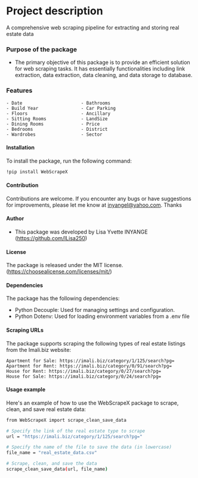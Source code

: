 # Project description
A comprehensive web scraping pipeline for extracting and storing real estate data

### Purpose of the package
+ The primary objective of this package is to provide an efficient solution for web scraping tasks. It has essentially functionalities including link extraction, data extraction, data cleaning, and data storage to database.

### Features
    - Date                      - Bathrooms  
    - Build Year                - Car Parking
    - Floors                    - Ancillary
    - Sitting Rooms             - LandSize
    - Dining Rooms              - Price
    - Bedrooms                  - District
    - Wardrobes                 - Sector


#### Installation
To install the package, run the following command:
``` bash
!pip install WebScrapeX
```

#### Contribution
Contributions are welcome. If you encounter any bugs or have suggestions for improvements, please let me know at inyangel@yahoo.com. Thanks

#### Author
 + This package was developed by Lisa Yvette INYANGE (https://github.com/ILisa250) 

#### License
The package is released under the MIT license. (https://choosealicense.com/licenses/mit/)

#### Dependencies
The package has the following dependencies:

 + Python Decouple: Used for managing settings and configuration.
 + Python Dotenv: Used for loading environment variables from a .env file

#### Scraping URLs

The package supports scraping the following types of real estate listings from the Imali.biz website:

    Apartment for Sale: https://imali.biz/category/1/125/search?pg=
    Apartment for Rent: https://imali.biz/category/0/91/search?pg=
    House for Rent: https://imali.biz/category/0/27/search?pg=
    House for Sale: https://imali.biz/category/0/24/search?pg=

#### Usage example
Here's an example of how to use the WebScrapeX package to scrape, clean, and save real estate data:
``` bash
from WebScrapeX import scrape_clean_save_data

# Specify the link of the real estate type to scrape
url = "https://imali.biz/category/1/125/search?pg="

# Specify the name of the file to save the data (in lowercase)
file_name = "real_estate_data.csv"

# Scrape, clean, and save the data
scrape_clean_save_data(url, file_name)
```